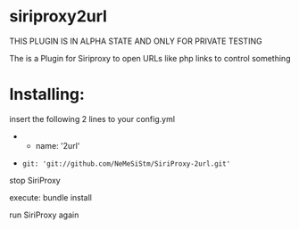 siriproxy2url
=============

THIS PLUGIN IS IN ALPHA STATE AND ONLY FOR PRIVATE TESTING

The is a Plugin for Siriproxy to open URLs like php links to control something


Installing:
=============

insert the following 2 lines to your config.yml

*   - name: '2url'
*     git: 'git://github.com/NeMeSiStm/SiriProxy-2url.git'



stop SiriProxy

execute: bundle install

run SiriProxy again
